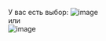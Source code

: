 У вас есть выбор:
![image](https://github.com/user-attachments/assets/68eef6a3-e4eb-43c2-9ea2-fbc578464477)  
или  
![image](https://github.com/user-attachments/assets/d11a2c29-b6db-4ff4-91fc-d1c6106d49ce)
